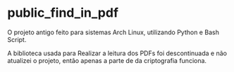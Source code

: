 # public_find_in_pdf
O projeto antigo feito para sistemas Arch Linux, utilizando Python e Bash Script.

A biblioteca usada para Realizar a leitura dos PDFs foi descontinuada e não atualizei o projeto, então apenas a parte de da criptografia funciona.
